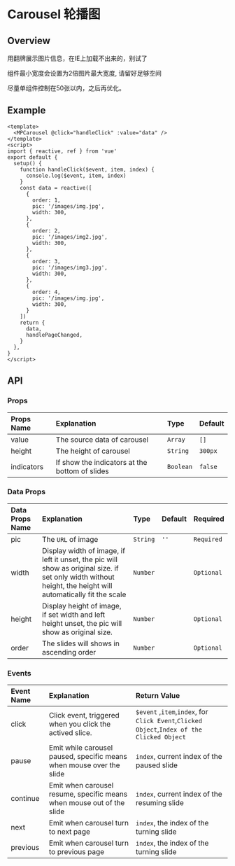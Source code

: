 # Carousel 轮播图
## Overview
用翻牌展示图片信息，在IE上加载不出来的，别试了

组件最小宽度会设置为2倍图片最大宽度, 请留好足够空间

尽量单组件控制在50张以内，之后再优化。
## Example
<script setup>
import { onMounted, ref, nextTick, reactive, watch } from 'vue'
  const isShow = ref(false)
  const data = reactive([{
      order: 1, 
      pic: '/images/img.jpg',
      width: 300,
    },
    {
      order: 2, 
      pic: '/images/img2.jpg', 
      width: 300,
    },
    {
      order: 3, 
      pic: '/images/img3.jpg', 
      width: 300,
    },
    {
      order: 4, 
      pic: '/images/img.jpg', 
      width: 300,
    }])
    onMounted(()=>{
      isShow.value = true
    })
  function handleClick ($event, item, index) { 
    console.log($event, item, index) 
    // isShow.value = false
    // nextTick(()=>{
    //   data.push({
    //     order: data.length+1, 
    //     pic: '/images/img.jpg', 
    //     width: 300,
    //   })
    //   isShow.value = true
    // })
  } 
</script>
<div style="width:100%;
            background-color:#ccc;
            box-sizing:content-box;">
  <ClientOnly>
    <MPCarousel v-if="isShow" indicators @click="handleClick" :value="data" /> 
  </ClientOnly>
</div>

```vue
<template>
  <MPCarousel @click="handleClick" :value="data" />
</template>
<script>
import { reactive, ref } from 'vue'
export default {
  setup() {
    function handleClick($event, item, index) {
      console.log($event, item, index)
    }
    const data = reactive([
      {
        order: 1, 
        pic: '/images/img.jpg',
        width: 300,
      },
      {
        order: 2, 
        pic: '/images/img2.jpg', 
        width: 300,
      },
      {
        order: 3, 
        pic: '/images/img3.jpg', 
        width: 300,
      },
      {
        order: 4, 
        pic: '/images/img.jpg', 
        width: 300,
      }
    ])
    return {
      data,
      handlePageChanged,
    }
  },
}
</script>
```
## API
### Props
|Props Name|Explanation|Type|Default| 
|:---------|:----------|:---|:------|
|value|The source data of carousel|`Array`|`[]`|
|height|The height of carousel|`String`|`300px`|
|indicators|If show the indicators at the bottom of slides|`Boolean`|`false`|
### Data Props
|Data Props Name|Explanation|Type|Default|Required|
|:--------------|:----------|:---|:------|:-------|
|pic|The `URL` of image|`String`|`''`|`Required`|
|width|Display width of image, if left it unset, the pic will show as original size. if set only width without height, the height will automatically fit the scale|`Number`| |`Optional`|
|height|Display height of image, if set width and left height unset, the pic will show as original size.|`Number`| |`Optional`|
|order|The slides will shows in ascending order|`Number`| |`Optional`|

### Events
<!-- |Event Name|Explanation|Type|Default| -->

|Event Name|Explanation|Return Value|
|:----------|:-----------|:------------|
|click|Click event, triggered when you click the actived slice.| `$event` ,`item`,`index`, for `Click Event`,`Clicked Object`,`Index of the Clicked Object` |
|pause|Emit while carousel paused, specific means when mouse over the slide|`index`, current index of the paused slide|
|continue|Emit when carousel resume, specific means when mouse out of the slide|`index`, current index of the resuming slide|
|next|Emit when carousel turn to next page|`index`, the index of the turning slide|
|previous|Emit when carousel turn to previous page|`index`, the index of the turning slide|